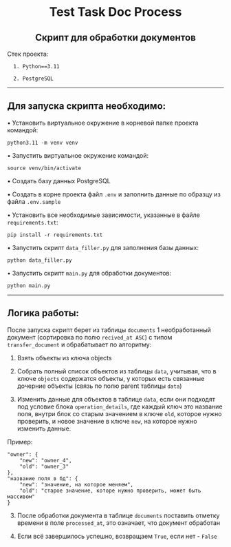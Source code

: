 <h1 align="center">Test Task Doc Process</h1> 
        
<h2 align="center">Скрипт для обработки документов</h2>

 Cтек проекта:
  
      1. Python==3.11
      
      2. PostgreSQL

-------------------------------------
<h2 align="left">Для запуска скрипта необходимо:</h2>
  
• Установить виртуальное окружение в корневой папке проекта командой:
```shell
python3.11 -m venv venv
```
• Запустить виртуальное окружение командой:
```shell
source venv/bin/activate
```
• Создать базу данных PostgreSQL

• Создать в корне проекта файл ```.env``` и заполнить данные по образцу из файла ```.env.sample```

• Установить все необходимые зависимости, указанные в файле ```requirements.txt```:
```shell
pip install -r requirements.txt
```

• Запустить скрипт ```data_filler.py``` для заполнения базы данных:
```shell
python data_filler.py
```

• Запустить скрипт ```main.py``` для обработки документов:
```shell
python main.py
```
-------------------------------------
<h2 align="left">Логика работы:</h2>

После запуска скрипт берет из таблицы ```documents``` 1 необработанный документ (сортировка по полю ```recived_at ASC```) с типом ```transfer_document``` и обрабатывает по алгоритму:

1. Взять объекты из ключа objects

2. Собрать полный список объектов из таблицы ```data```, учитывая, что в ключе ```objects``` содержатся объекты, у которых есть связанные дочерние объекты (связь по полю parent таблицы ```datа```)

3. Изменить данные для объектов в таблице ```data```, если они подходят под условие блока ```operation_details```, где каждый ключ это название поля, внутри блок со старым значением в ключе ```old```, которое нужно проверить, и новое значение в ключе ```new```, на которое нужно изменить данные.

Пример:

    "owner": {
        "new": "owner_4",
        "old": "owner_3"
    },
    "название поля в бд": {
        "new": "значение, на которое меняем",
        "old": "старое значение, которе нужно проверить, может быть массивом"
    }
3. После обработки документа в таблице ```documents``` поставить отметку времени в поле ```processed_at```, это означает, что документ обработан

4. Если всё завершилось успешно, возвращаем ```True```, если нет - ```False```
